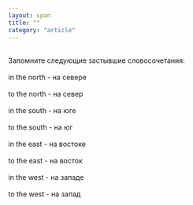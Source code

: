 ```yaml
---
layout: span
title: ""
category: "article"
---
```

<span class="rules"><br>Запомните следующие застывшие словосочетания:<br><br>
in the north - на севере<br><br>
	to the north - на север<br><br>
in the south - на юге<br><br>
	to the south - на юг<br><br>
in the east - на востоке<br><br>
	to the east - на восток<br><br>
in the west - на западе<br><br>
	to the west - на запад<br></span>